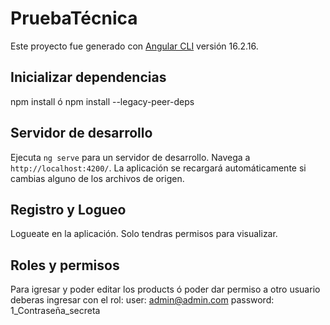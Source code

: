 # PruebaTécnica

Este proyecto fue generado con [Angular CLI](https://github.com/angular/angular-cli) versión 16.2.16.

## Inicializar dependencias
npm install ó
npm install --legacy-peer-deps

## Servidor de desarrollo

Ejecuta `ng serve` para un servidor de desarrollo. Navega a `http://localhost:4200/`. La aplicación se recargará automáticamente si cambias alguno de los archivos de origen.

## Registro y Logueo

Logueate en la aplicación. Solo tendras permisos para visualizar.

## Roles y permisos

Para igresar y poder editar los products ó poder dar permiso a otro usuario deberas ingresar con el rol:
user: admin@admin.com 
password: 1_Contraseña_secreta


